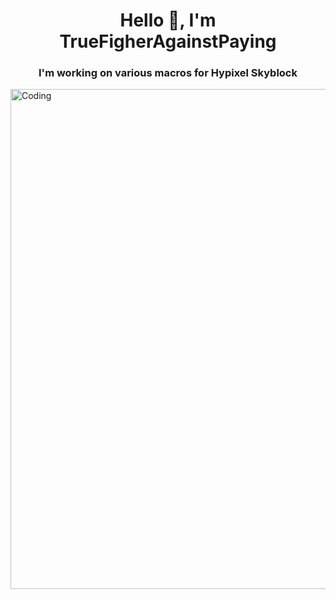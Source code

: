 <h1 align="center">Hello 👋, I'm TrueFigherAgainstPaying</h1>
<h3 align="center">I'm working on various macros for Hypixel Skyblock</h3>

<img align="right" alt="Coding" width="800" src="https://i.pinimg.com/originals/f1/63/11/f16311fd0c32786525f471c685bc516e.gif">
